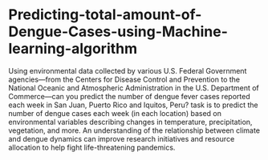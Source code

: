 # Predicting-total-amount-of-Dengue-Cases-using-Machine-learning-algorithm
Using environmental data collected by various U.S. Federal Government agencies—from the Centers for Disease Control and Prevention to the National Oceanic and Atmospheric Administration in the U.S. Department of Commerce—can you predict the number of dengue fever cases reported each week in San Juan, Puerto Rico and Iquitos, Peru?
task is to predict the number of dengue cases each week (in each location) based on environmental variables describing changes in temperature, precipitation, vegetation, and more.
An understanding of the relationship between climate and dengue dynamics can improve research initiatives and resource allocation to help fight life-threatening pandemics.
